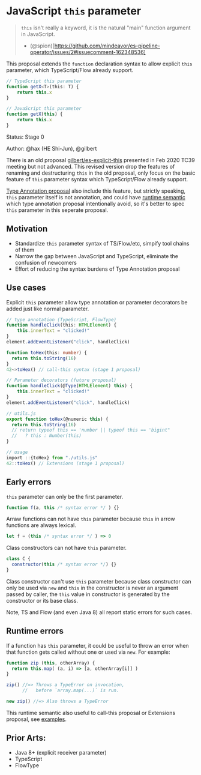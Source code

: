 # JavaScript `this` parameter

> `this` isn't really a keyword, it is the natural "main" function argument in JavaScript.
> - (@spion)[https://github.com/mindeavor/es-pipeline-operator/issues/2#issuecomment-162348536]

This proposal extends the `function` declaration syntax to allow explicit `this` parameter, which TypeScript/Flow already support.

```ts
// TypeScript this parameter
function getX<T>(this: T) {
	return this.x
}
```

```js
// JavaScript this parameter
function getX(this) {
	return this.x
}
```

Status: Stage 0

Author: @hax (HE Shi-Jun), @gilbert

There is an old proposal [gilbert/es-explicit-this](https://github.com/gilbert/es-explicit-this) presented in Feb 2020 TC39 meeting but not advanced. This revised version drop the features of renaming and destructuring `this` in the old proposal, only focus on the basic feature of `this` parameter syntax which TypeScript/Flow already support.

[Type Annotation proposal](https://github.com/tc39/proposal-type-annotations/blob/a4315be8a311980ca525dc539585b10b7478a63e/README.md#this-parameters) also include this feature, but strictly speaking, `this` parameter itself is not annotation, and could have [runtime semantic](#runtime-errors) which type annotation proposal intentionally avoid, so it's better to spec `this` parameter in this seperate proposal. 

## Motivation

- Standardize `this` parameter syntax of TS/Flow/etc, simpify tool chains of them
- Narrow the gap between JavaScript and TypeScript, eliminate the confusion of newcomers
- Effort of reducing the syntax burdens of Type Annotation proposal

## Use cases

Explicit `this` parameter allow type annotation or parameter decorators be added just like normal parameter.

```ts
// type annotation (TypeScript, FlowType)
function handleClick(this: HTMLElement) {
	this.innerText = "clicked!"
}
element.addEventListener("click", handleClick)
```

```ts
function toHex(this: number) {
  return this.toString(16)
}
42~>toHex() // call-this syntax (stage 1 proposal)
```

```ts
// Parameter decorators (future proposal)
function handleClick(@Type(HTMLElement) this) {
	this.innerText = "clicked!"
}
element.addEventListener("click", handleClick)
```

```ts
// utils.js
export function toHex(@numeric this) {
  return this.toString(16) 
  // return typeof this == 'number || typeof this == 'bigint"
  //   ? this : Number(this)
}

// usage
import ::{toHex} from "./utils.js"
42::toHex() // Extensions (stage 1 proposal)
```

## Early errors

`this` parameter can only be the first parameter.
```js
function f(a, this /* syntax error */ ) {}
```

Arraw functions can not have `this` parameter because `this` in arrow functions are always lexical.
```js
let f = (this /* syntax error */ ) => 0
```
Class constructors can not have `this` parameter.
```js
class C {
  constructor(this /* syntax error */) {}
}
```

Class constructor can't use `this` parameter because class constructor can only be used via `new` and `this` in the constructor is never an argument passed by caller, the `this` value in constructor is generated by the constructor or its base class.

Note, TS and Flow (and even Java 8) all report static errors for such cases.

## Runtime errors

If a function has `this` parameter, it could be useful to throw an error when that function gets called without one or used via `new`. For example:

```js
function zip (this, otherArray) {
  return this.map( (a, i) => [a, otherArray[i]] )
}

zip() //=> Throws a TypeError on invocation,
      //   before `array.map(...)` is run.

new zip() //=> Also throws a TypeError
```

This runtime semantic also useful to call-this proposal or Extensions proposal, see [examples](invoke-as-method.md).

## Prior Arts:
- Java 8+ (explicit receiver parameter)
- TypeScript
- FlowType

##
